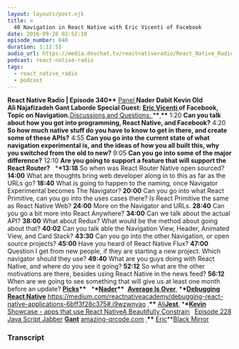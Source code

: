 ```yaml
---
layout: layouts/post.njk
title: >
  40 Navigation in React Native with Eric Vicenti of Facebook
date: 2016-09-20 02:52:18
episode_number: 040
duration: 1:11:51
audio_url: https://media.devchat.tv/reactnativeradio/React_Native_Radio_Episode_40.mp3
podcast: react-native-radio
tags:
  - react_native_radio
  - podcast
---
```


**React Native Radio | Episode 340\*\*** <u>Panel </u>**Nader Dabit Kevin Old Ali&nbsp;Najafizadeh Gant&nbsp;Laborde Special Guest: [Eric Vicenti&nbsp;](https://twitter.com/ericvicenti)of Facebook, Topic on Navigation.**<u>Discussions and Questions: </u> \***\*<u> </u>\*\*** 1:20 **Can you talk about how you got into programming, React Native, and Facebook?** 4:20 **So how much native stuff do you have to know to get in there, and create some of these APIs?** 4:55 **Can you go into the current state of what navigation experimental is, and the ideas of how you all built this, why you&nbsp;switched from&nbsp;the old to new?** 9:05 **Can you go into some of the major difference?** 12:10 **Are you going to support a feature that will support the React Router?** &nbsp; \***\*13:18** So when was React Router Native open sourced? **14:00** What are thoughts bring web developer along in to this as far as the URLs go? **18:40** What is going to happen to the naming, once Navigator Experimental becomes The Navigator? **20:00** Can you go into what React Primitive, can you go into the uses cases there? Is React Primitive the same as React Native Web? **24:00** More on the Navigator and URLs. **28:40** Can you go a bit more into React Anywhere? **34:00** Can we talk about the actual API? **38:00** What about Redux? What would be the method about going about that? **40:02** Can you talk able the Navigation View, Header, Animated View, and Card Stack? **43:30** Can you go into the other Navigation, or open source projects? **45:00** Have you heard of React Native Flux? **47:00** Question I get from new people, if they are starting a new project. Which navigator should they use? **49:40** What are you guys doing with React Native, and where do you see it going? **52:12** So what are the other motivations are there, besides using React Native in the news feed? **56:12** When are we going to see something that will give us at least one month before an update? **<u>Picks</u>\*\*** &nbsp; \***\*<u>Nader</u>\*\*** &nbsp;**[Average Is Over](https://www.amazon.com/Average-Over-Powering-America-Stagnation/dp/0525953736)**<u> </u> \***\*<u>Debugging React Native</u>** <u>https://medium.com/reactnativeacademy/debugging-react-native-applications-6bff3f28c375#.i9wzwnyao</u> **<u> </u>\*\*** <u>Ali</u>**[<u>Jest</u>](https://github.com/facebook/jest)**<u> </u> \***\*<u>Kevin </u>** <u>Showcase - apps that use React Native</u>[A Beautifully Constrain](https://www.amazon.com/Beautiful-Constraint-Transform-Limitations-Advantages/dp/1511309849) **&nbsp;** [Episode 228 Java Script Jabber](https://devchat.tv/js-jabber/228-jsj-react-native-with-nader-dabit-and-mike-grabowski) **<u>Gant</u>** [amazing-qrcode.com](https://amazing-qrcode.com) **<u> </u>\*\*** <u>Eric</u>\*\*[Black Mirror](<https://en.wikipedia.org/wiki/Black_Mirror_(TV_series)>)

### Transcript
